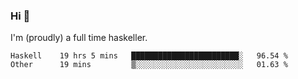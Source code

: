 ### Hi 👋

I'm (proudly) a full time haskeller.

<!--START_SECTION:waka-->

```text
Haskell    19 hrs 5 mins   ████████████████████████░   96.54 %
Other      19 mins         ▒░░░░░░░░░░░░░░░░░░░░░░░░   01.63 %
```

<!--END_SECTION:waka-->
